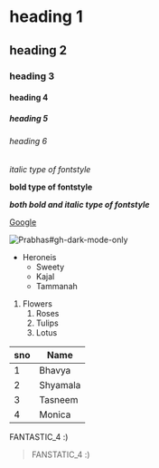 # heading 1
## heading 2
### heading 3
#### heading 4
##### heading 5
###### heading 6
*italic type of fontstyle*

**bold type of fontstyle**

***both bold and italic type of fontstyle***

[Google](https://www.google.com/)

![Prabhas](https://static.toiimg.com/photo/msid-87882726/87882726.jpg?32658)#gh-dark-mode-only
* Heroneis
   * Sweety
   * Kajal
   * Tammanah 

1. Flowers
    1. Roses
    2. Tulips
    3. Lotus
   
sno|Name
-------|------
1|Bhavya
2|Shyamala
3|Tasneem
4|Monica

FANTASTIC_4 :)
>FANSTATIC_4 :)

